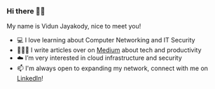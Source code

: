 ### Hi there 👋🏽
My name is Vidun Jayakody, nice to meet you!

- 💻 I love learning about Computer Networking and IT Security 
- 👨🏽‍💻 I write articles over on [Medium](http://vidunjayakody.medium.com "Medium") about tech and productivity
- ☁️ I’m very interested in cloud infrastructure and security
- 📫 I'm always open to expanding my network, connect with me on [LinkedIn](http://linkedin.com/in/vidun-jayakody-5860471b7/ "LinkedIn")!
